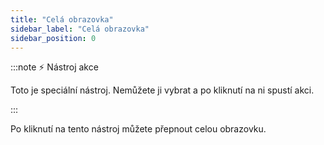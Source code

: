 ```yaml
---
title: "Celá obrazovka"
sidebar_label: "Celá obrazovka"
sidebar_position: 0
---
```


:::note ⚡ Nástroj akce

Toto je speciální nástroj. Nemůžete ji vybrat a po kliknutí na ni spustí akci.

:::

Po kliknutí na tento nástroj můžete přepnout celou obrazovku.
